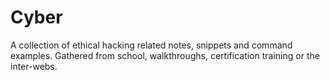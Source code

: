 
# Cyber
A collection of ethical hacking related notes, snippets and command examples. Gathered from school, walkthroughs, certification training or the inter-webs.


